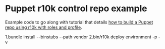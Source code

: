 # Puppet r10k control repo example

Example code to go along with tutorial that details [how to build a Puppet repo using r10k with roles and profile](https://techpunch.co.uk/development/how-to-build-a-puppet-repo-using-r10k-with-roles-and-profiles).


1.bundle install --binstubs --path vendor
2.bin/r10k deploy environment -p -v
